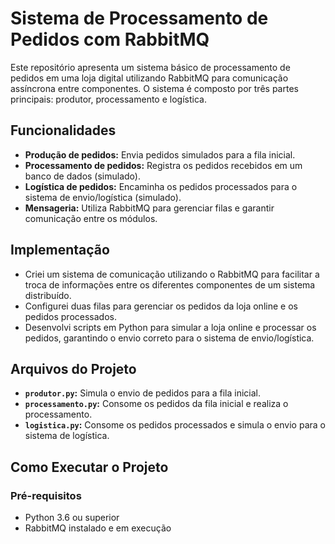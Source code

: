 # Sistema de Processamento de Pedidos com RabbitMQ

Este repositório apresenta um sistema básico de processamento de pedidos em uma loja digital utilizando RabbitMQ para comunicação assíncrona entre componentes. O sistema é composto por três partes principais: produtor, processamento e logística.

## Funcionalidades

- **Produção de pedidos:** Envia pedidos simulados para a fila inicial.
- **Processamento de pedidos:** Registra os pedidos recebidos em um banco de dados (simulado).
- **Logística de pedidos:** Encaminha os pedidos processados para o sistema de envio/logística (simulado).
- **Mensageria:** Utiliza RabbitMQ para gerenciar filas e garantir comunicação entre os módulos.

## Implementação

- Criei um sistema de comunicação utilizando o RabbitMQ para facilitar a troca de informações entre os diferentes componentes de um sistema distribuído.
- Configurei duas filas para gerenciar os pedidos da loja online e os pedidos processados.
- Desenvolvi scripts em Python para simular a loja online e processar os pedidos, garantindo o envio correto para o sistema de envio/logística.

## Arquivos do Projeto

- **`produtor.py`:** Simula o envio de pedidos para a fila inicial.
- **`processamento.py`:** Consome os pedidos da fila inicial e realiza o processamento.
- **`logistica.py`:** Consome os pedidos processados e simula o envio para o sistema de logística.

## Como Executar o Projeto

### Pré-requisitos

- Python 3.6 ou superior
- RabbitMQ instalado e em execução
